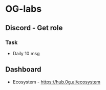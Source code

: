 # OG-labs

## Discord - Get role
### Task
- Daily 10 msg

## Dashboard
- Ecosystem - https://hub.0g.ai/ecosystem
